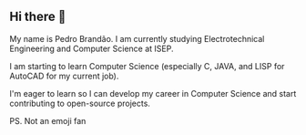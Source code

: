 ## Hi there 👋

My name is Pedro Brandão. I am currently studying Electrotechnical Engineering and Computer Science at ISEP.

I am starting to learn Computer Science (especially C, JAVA, and LISP for AutoCAD for my current job).

I'm eager to learn so I can develop my career in Computer Science and start contributing to open-source projects.

PS. Not an emoji fan

<!--
**pedrobrandaoo/pedrobrandaoo** is a ✨ _special_ ✨ repository because its `README.md` (this file) appears on your GitHub profile.

Here are some ideas to get you started:

- 🔭 I’m currently working on ...
- 🌱 I’m currently learning ...
- 👯 I’m looking to collaborate on ...
- 🤔 I’m looking for help with ...
- 💬 Ask me about ...
- 📫 How to reach me: ...
- 😄 Pronouns: ...
- ⚡ Fun fact: ...
-->

